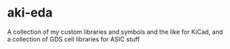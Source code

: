 # aki-eda
A collection of my custom libraries and symbols and the like for KiCad, and a collection of GDS cell libraries for ASIC stuff

